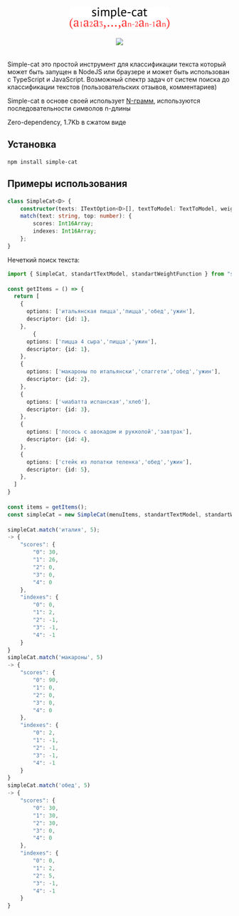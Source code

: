 <div align="center">
  <a href="http://typeorm.io/">
    <img src="https://github.com/MaratBektemirov/simple-cat/raw/master/logo.svg" width="225" height="49">
  </a>
  <br>
  <br>
	<a href="https://badge.fury.io/js/simple-cat">
		<img src="https://badge.fury.io/js/simple-cat.svg">
	</a>
  <br>
  <br>
</div>

Simple-cat это простой инструмент для классификации текста
который может быть запущен в NodeJS или браузере и может быть использован с TypeScript и JavaScript.
Возможный спектр задач от систем поиска до классификации текстов (пользовательских отзывов, комментариев)

Simple-cat в основе своей использует [N-грамм](https://ru.wikipedia.org/wiki/N-%D0%B3%D1%80%D0%B0%D0%BC%D0%BC%D0%B0), используются последовательности символов n-длины

Zero-dependency, 1.7Kb в сжатом виде

## Установка

```
npm install simple-cat
```

## Примеры использования

```typescript
class SimpleCat<D> {
    constructor(texts: ITextOption<D>[], textToModel: TextToModel, weightFunction: WeightFunction);
    match(text: string, top: number): {
        scores: Int16Array;
        indexes: Int16Array;
    };
}
```

Нечеткий поиск текста:

```typescript
import { SimpleCat, standartTextModel, standartWeightFunction } from "simple-cat"

const getItems = () => {
  return [
    {
      options: ['итальянская пицца','пицца','обед','ужин'],
      descriptor: {id: 1},
    },
        {
      options: ['пицца 4 сыра','пицца','ужин'],
      descriptor: {id: 1},
    },
    {
      options: ['макароны по итальянски','спаггети','обед','ужин'],
      descriptor: {id: 2},
    },
    {
      options: ['чиабатта испанская','хлеб'],
      descriptor: {id: 3},
    },
    {
      options: ['лосось с авокадом и рукколой','завтрак'],
      descriptor: {id: 4},
    },
    {
      options: ['стейк из лопатки теленка','обед','ужин'],
      descriptor: {id: 5},
    },      
  ]
}

const items = getItems();
const simpleCat = new SimpleCat(menuItems, standartTextModel, standartWeightFunction);

simpleCat.match('италия', 5);
-> {
    "scores": {
        "0": 30,
        "1": 26,
        "2": 0,
        "3": 0,
        "4": 0
    },
    "indexes": {
        "0": 0,
        "1": 2,
        "2": -1,
        "3": -1,
        "4": -1
    }
}
simpleCat.match('макароны', 5)
-> {
    "scores": {
        "0": 90,
        "1": 0,
        "2": 0,
        "3": 0,
        "4": 0
    },
    "indexes": {
        "0": 2,
        "1": -1,
        "2": -1,
        "3": -1,
        "4": -1
    }
}
simpleCat.match('обед', 5)
-> {
    "scores": {
        "0": 30,
        "1": 30,
        "2": 30,
        "3": 0,
        "4": 0
    },
    "indexes": {
        "0": 0,
        "1": 2,
        "2": 5,
        "3": -1,
        "4": -1
    }
}
```